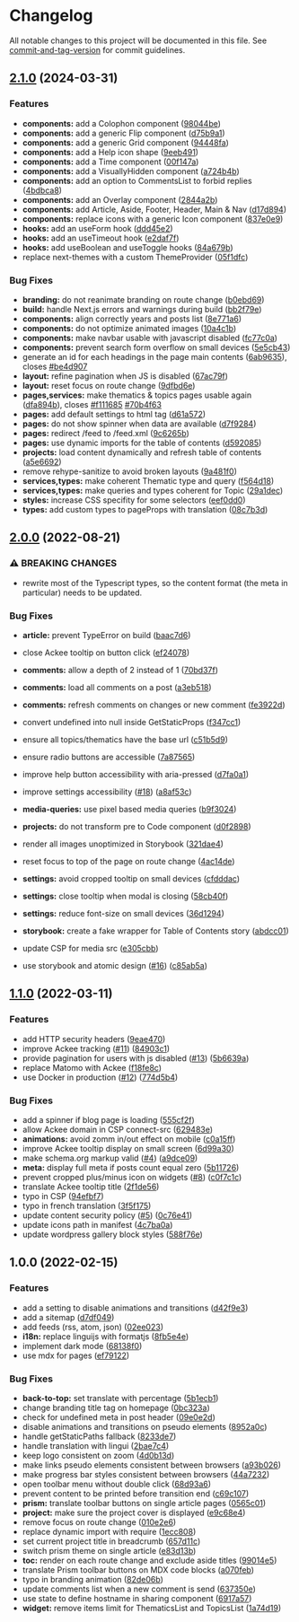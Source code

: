 # Changelog

All notable changes to this project will be documented in this file. See [commit-and-tag-version](https://github.com/absolute-version/commit-and-tag-version) for commit guidelines.

## [2.1.0](https://github.com/ArmandPhilippot/apcom/compare/v2.0.0...v2.1.0) (2024-03-31)


### Features

* **components:** add a Colophon component ([98044be](https://github.com/ArmandPhilippot/apcom/commit/98044be08600daf6bd7c7e1a4adada319dbcbbaf))
* **components:** add a generic Flip component ([d75b9a1](https://github.com/ArmandPhilippot/apcom/commit/d75b9a1e150ab211c1052fb49bede9bd16320aca))
* **components:** add a generic Grid component ([94448fa](https://github.com/ArmandPhilippot/apcom/commit/94448fa278ab352a741ff13f22d6104869571144))
* **components:** add a Help icon shape ([9eeb491](https://github.com/ArmandPhilippot/apcom/commit/9eeb49155e2e74df4d5cb2833da20669b85fafe5))
* **components:** add a Time component ([00f147a](https://github.com/ArmandPhilippot/apcom/commit/00f147a7a687d5772bcc538bc606cfff972178cd))
* **components:** add a VisuallyHidden component ([a724b4b](https://github.com/ArmandPhilippot/apcom/commit/a724b4b38bacc631410627395b0d1190a0e8de0d))
* **components:** add an option to CommentsList to forbid replies ([4bdbca8](https://github.com/ArmandPhilippot/apcom/commit/4bdbca861293357bb7928c6c7a5990be9f37380b))
* **components:** add an Overlay component ([2844a2b](https://github.com/ArmandPhilippot/apcom/commit/2844a2bd71dcf1eb17a53992c10129b7496332e0))
* **components:** add Article, Aside, Footer, Header, Main & Nav ([d17d894](https://github.com/ArmandPhilippot/apcom/commit/d17d894f398650209c0ddd29502308de8c07bd93))
* **components:** replace icons with a generic Icon component ([837e0e9](https://github.com/ArmandPhilippot/apcom/commit/837e0e904c40f7b87561c34ca3f49edd5d8d1c52))
* **hooks:** add an useForm hook ([ddd45e2](https://github.com/ArmandPhilippot/apcom/commit/ddd45e29745b73e7fe1684e197dcff598b375644))
* **hooks:** add an useTimeout hook ([e2daf7f](https://github.com/ArmandPhilippot/apcom/commit/e2daf7f81789c54b23ade72bd164492e7304d375))
* **hooks:** add useBoolean and useToggle hooks ([84a679b](https://github.com/ArmandPhilippot/apcom/commit/84a679b0e48ed76eee2fa44d3caac83591aa3c8c))
* replace next-themes with a custom ThemeProvider ([05f1dfc](https://github.com/ArmandPhilippot/apcom/commit/05f1dfc6896d3affa7c494a1b955f230d836a4b7))


### Bug Fixes

* **branding:** do not reanimate branding on route change ([b0ebd69](https://github.com/ArmandPhilippot/apcom/commit/b0ebd69d5b5f6dfed4e82528dff1b913a4240dc8))
* **build:** handle Next.js errors and warnings during build ([bb2f79e](https://github.com/ArmandPhilippot/apcom/commit/bb2f79e09dd4776d611e4751ede1cbb43340fba0))
* **components:** align correctly years and posts list ([8e771a6](https://github.com/ArmandPhilippot/apcom/commit/8e771a6a5c237cd2ea94131dbad084bcda3deccc))
* **components:** do not optimize animated images ([10a4c1b](https://github.com/ArmandPhilippot/apcom/commit/10a4c1ba646479b16ada754ed58ba21d6d8c5c6f))
* **components:** make navbar usable with javascript disabled ([fc77c0a](https://github.com/ArmandPhilippot/apcom/commit/fc77c0a7e9c81f5bc1a69dee945ce71b9511b3cc))
* **components:** prevent search form overflow on small devices ([5e5cb43](https://github.com/ArmandPhilippot/apcom/commit/5e5cb43a5fdd0c37f7acd5b5f4ba5f6675fb6b22))
* generate an id for each headings in the page main contents ([6ab9635](https://github.com/ArmandPhilippot/apcom/commit/6ab9635a22d69186c8a24181ad5df7736e288577)), closes [#be4d907](https://github.com/ArmandPhilippot/apcom/issues/be4d907)
* **layout:** refine pagination when JS is disabled ([67ac79f](https://github.com/ArmandPhilippot/apcom/commit/67ac79f8ba2ea900ec0ac67e56387889ee887a48))
* **layout:** reset focus on route change ([9dfbd6e](https://github.com/ArmandPhilippot/apcom/commit/9dfbd6e7e8749543b318fc7937501d102129bd1b))
* **pages,services:** make thematics & topics pages usable again ([dfa894b](https://github.com/ArmandPhilippot/apcom/commit/dfa894b76ee3584bf169710c78c57330c5d6ee67)), closes [#f111685](https://github.com/ArmandPhilippot/apcom/issues/f111685) [#70b4f63](https://github.com/ArmandPhilippot/apcom/issues/70b4f63)
* **pages:** add default settings to html tag ([d61a572](https://github.com/ArmandPhilippot/apcom/commit/d61a572f08321419ac3273d0d0e0191ff2b193e9))
* **pages:** do not show spinner when data are available ([d7f9284](https://github.com/ArmandPhilippot/apcom/commit/d7f92841232c257279106c8eef226ce8ea74ecd0))
* **pages:** redirect /feed to /feed.xml ([9c6265b](https://github.com/ArmandPhilippot/apcom/commit/9c6265b33a7bb31936e3c9d6dcf415e11a6db752))
* **pages:** use dynamic imports for the table of contents ([d592085](https://github.com/ArmandPhilippot/apcom/commit/d592085dc0fec023dd9f3437d4c756d402ed8c8f))
* **projects:** load content dynamically and refresh table of contents ([a5e6692](https://github.com/ArmandPhilippot/apcom/commit/a5e6692f6dcab2157dc92b509f61418c06b2ebd7))
* remove rehype-sanitize to avoid broken layouts ([9a481f0](https://github.com/ArmandPhilippot/apcom/commit/9a481f066e1427d53a06cf7aeec525a745abf03f))
* **services,types:** make coherent Thematic type and query ([f564d18](https://github.com/ArmandPhilippot/apcom/commit/f564d181bc428e25a02bf1d98c4449a6b3eb8e9e))
* **services,types:** make queries and types coherent for Topic ([29a1dec](https://github.com/ArmandPhilippot/apcom/commit/29a1dec4de0aa7ba64ef068a83b1b8589fbc3ad0))
* **styles:** increase CSS specifity for some selectors ([eef0dd0](https://github.com/ArmandPhilippot/apcom/commit/eef0dd0fafa5dbbbd29f2162967bc668eebf6074))
* **types:** add custom types to pageProps with translation ([08c7b3d](https://github.com/ArmandPhilippot/apcom/commit/08c7b3d0eb2ced622cdd3c4d14a3958ac8161cb8))

## [2.0.0](https://github.com/ArmandPhilippot/apcom/compare/v1.1.0...v2.0.0) (2022-08-21)

### ⚠ BREAKING CHANGES

- rewrite most of the Typescript types, so the content format (the meta in particular) needs to be updated.

### Bug Fixes

- **article:** prevent TypeError on build ([baac7d6](https://github.com/ArmandPhilippot/apcom/commit/baac7d6eeaf522ff5faa28906cb1200e60a19c07))
- close Ackee tooltip on button click ([ef24078](https://github.com/ArmandPhilippot/apcom/commit/ef2407832202e5451751e26459e6bdcdbd152122))
- **comments:** allow a depth of 2 instead of 1 ([70bd37f](https://github.com/ArmandPhilippot/apcom/commit/70bd37fe14d4e0c1538291fa97b0522ab6d20941))
- **comments:** load all comments on a post ([a3eb518](https://github.com/ArmandPhilippot/apcom/commit/a3eb518dcccaebd0f48c708c189ad2fcb07f0f73))
- **comments:** refresh comments on changes or new comment ([fe3922d](https://github.com/ArmandPhilippot/apcom/commit/fe3922d039bdb5d4c063bc73543abc53a57d8464))
- convert undefined into null inside GetStaticProps ([f347cc1](https://github.com/ArmandPhilippot/apcom/commit/f347cc1e4ae32289198d698f05f84119a708b599))
- ensure all topics/thematics have the base url ([c51b5d9](https://github.com/ArmandPhilippot/apcom/commit/c51b5d9a5f217f8aa59c4bdcb04eb3c87f5129b3))
- ensure radio buttons are accessible ([7a87565](https://github.com/ArmandPhilippot/apcom/commit/7a875655daf9dfa0b4803e287ae59b37ffe4f342))
- improve help button accessibility with aria-pressed ([d7fa0a1](https://github.com/ArmandPhilippot/apcom/commit/d7fa0a16bebbb58e842f28396a0973f16a060996))
- improve settings accessibility ([#18](https://github.com/ArmandPhilippot/apcom/issues/18)) ([a8af53c](https://github.com/ArmandPhilippot/apcom/commit/a8af53c118478e6ed68975c32cc1202b7c7b798e))
- **media-queries:** use pixel based media queries ([b9f3024](https://github.com/ArmandPhilippot/apcom/commit/b9f3024987404e3617afcb0c0ff29e0944fa945b))
- **projects:** do not transform pre to Code component ([d0f2898](https://github.com/ArmandPhilippot/apcom/commit/d0f2898b91fe8fb2f58d96da6b52cf618b8d4e3b))
- render all images unoptimized in Storybook ([321dae4](https://github.com/ArmandPhilippot/apcom/commit/321dae4a47594af83269fa560b375965d7f35763))
- reset focus to top of the page on route change ([4ac14de](https://github.com/ArmandPhilippot/apcom/commit/4ac14dec8288183d930684fa07463994f561eecc))
- **settings:** avoid cropped tooltip on small devices ([cfdddac](https://github.com/ArmandPhilippot/apcom/commit/cfdddac43f10d06a8b0e9bcf69dc0ce77ce16649))
- **settings:** close tooltip when modal is closing ([58cb40f](https://github.com/ArmandPhilippot/apcom/commit/58cb40f031f395ca9efccff674ba0f2dae723f50))
- **settings:** reduce font-size on small devices ([36d1294](https://github.com/ArmandPhilippot/apcom/commit/36d129414b696bd2a633d379cac1dff867f64413))
- **storybook:** create a fake wrapper for Table of Contents story ([abdcc01](https://github.com/ArmandPhilippot/apcom/commit/abdcc01386fff0c1caa5d290cffcb0c5be906900))
- update CSP for media src ([e305cbb](https://github.com/ArmandPhilippot/apcom/commit/e305cbbdbc49af575e25957f6ab72ccf944339ec))

- use storybook and atomic design ([#16](https://github.com/ArmandPhilippot/apcom/issues/16)) ([c85ab5a](https://github.com/ArmandPhilippot/apcom/commit/c85ab5ad43ccf52881ee224672c41ec30021cf48))

## [1.1.0](https://github.com/ArmandPhilippot/apcom/compare/v1.0.0...v1.1.0) (2022-03-11)

### Features

- add HTTP security headers ([9eae470](https://github.com/ArmandPhilippot/apcom/commit/9eae4703c97c50e82d959a3e0859fe1553889b15))
- improve Ackee tracking ([#11](https://github.com/ArmandPhilippot/apcom/issues/11)) ([84903c1](https://github.com/ArmandPhilippot/apcom/commit/84903c1e5182124b1bb618b7d8754cb70d0a6647))
- provide pagination for users with js disabled ([#13](https://github.com/ArmandPhilippot/apcom/issues/13)) ([5b6639a](https://github.com/ArmandPhilippot/apcom/commit/5b6639a3cf9b6c63045cb82e6ef1a43b0742c367))
- replace Matomo with Ackee ([f18fe8c](https://github.com/ArmandPhilippot/apcom/commit/f18fe8caa611e9273c5504fa81522e1ac93b95d2))
- use Docker in production ([#12](https://github.com/ArmandPhilippot/apcom/issues/12)) ([774d5b4](https://github.com/ArmandPhilippot/apcom/commit/774d5b4c538d93889bf743b6cd7d01a85f8715e6))

### Bug Fixes

- add a spinner if blog page is loading ([555cf2f](https://github.com/ArmandPhilippot/apcom/commit/555cf2f748b88c47172e4292d438a91c01387f00))
- allow Ackee domain in CSP connect-src ([629483e](https://github.com/ArmandPhilippot/apcom/commit/629483ef7415a00bebfcfc44574e54dcc1283eef))
- **animations:** avoid zomm in/out effect on mobile ([c0a15ff](https://github.com/ArmandPhilippot/apcom/commit/c0a15ffdb798b7c9567827095cf1154614ca6fc4))
- improve Ackee tooltip display on small screen ([6d99a30](https://github.com/ArmandPhilippot/apcom/commit/6d99a308924a3ef286e2de6537a8733388527441))
- make schema.org markup valid ([#4](https://github.com/ArmandPhilippot/apcom/issues/4)) ([a9dce09](https://github.com/ArmandPhilippot/apcom/commit/a9dce097f6a076f243869a495d9ab6d9ddf6ecd2))
- **meta:** display full meta if posts count equal zero ([5b11726](https://github.com/ArmandPhilippot/apcom/commit/5b1172662662df1bc8a05dadda14ac9fd827c347))
- prevent cropped plus/minus icon on widgets ([#8](https://github.com/ArmandPhilippot/apcom/issues/8)) ([c0f7c1c](https://github.com/ArmandPhilippot/apcom/commit/c0f7c1c22749b66a0ec588753e7f705f3ca4224e))
- translate Ackee tooltip title ([2f1de56](https://github.com/ArmandPhilippot/apcom/commit/2f1de56509948e4aecac058adeb07c3502bdf818))
- typo in CSP ([94efbf7](https://github.com/ArmandPhilippot/apcom/commit/94efbf764afc9a2d0f9ababcfe43b50190ad8c32))
- typo in french translation ([3f5f175](https://github.com/ArmandPhilippot/apcom/commit/3f5f175ccab7e5f934cdd22808626d5547a27e0f))
- update content security policy ([#5](https://github.com/ArmandPhilippot/apcom/issues/5)) ([0c76e41](https://github.com/ArmandPhilippot/apcom/commit/0c76e4165bcdf688fabc52d585c6cec5ac568b90))
- update icons path in manifest ([4c7ba0a](https://github.com/ArmandPhilippot/apcom/commit/4c7ba0ac4b13fea4e6cb78481177ac7feca895ea))
- update wordpress gallery block styles ([588f76e](https://github.com/ArmandPhilippot/apcom/commit/588f76ecaaaa80159dbbadce9603f2da32953b3a))

## 1.0.0 (2022-02-15)

### Features

- add a setting to disable animations and transitions ([d42f9e3](https://github.com/ArmandPhilippot/apcom/commit/d42f9e348261fd1738e7977db89b06007ec8da10))
- add a sitemap ([d7df049](https://github.com/ArmandPhilippot/apcom/commit/d7df049ef40d4028ac5616f8bbe366d1476404de))
- add feeds (rss, atom, json) ([02ee023](https://github.com/ArmandPhilippot/apcom/commit/02ee023272c4f28fd866de40dd2b15a7f7b75a4a))
- **i18n:** replace linguijs with formatjs ([8fb5e4e](https://github.com/ArmandPhilippot/apcom/commit/8fb5e4ef3ae925ebc6622711fb5c8c6147642cbc))
- implement dark mode ([68138f0](https://github.com/ArmandPhilippot/apcom/commit/68138f0dcd8b3db2c23b31a20508726f245b5ba5))
- use mdx for pages ([ef79122](https://github.com/ArmandPhilippot/apcom/commit/ef7912256cb4765d553b002c24b9752c2d5096ac))

### Bug Fixes

- **back-to-top:** set translate with percentage ([5b1ecb1](https://github.com/ArmandPhilippot/apcom/commit/5b1ecb1990463889bc736029fcbe38d0756141db))
- change branding title tag on homepage ([0bc323a](https://github.com/ArmandPhilippot/apcom/commit/0bc323a777a607090af87636026f668104cf8a0c))
- check for undefined meta in post header ([09e0e2d](https://github.com/ArmandPhilippot/apcom/commit/09e0e2d1569e5098c960299746f7b8632e9b35f3))
- disable animations and transitions on pseudo elements ([8952a0c](https://github.com/ArmandPhilippot/apcom/commit/8952a0ce097405d3c66eff2b6c70a5bd139435e5))
- handle getStaticPaths fallback ([8233de7](https://github.com/ArmandPhilippot/apcom/commit/8233de7c5355f502eb335d00682c42e2f8dde456))
- handle translation with lingui ([2bae7c4](https://github.com/ArmandPhilippot/apcom/commit/2bae7c43764df5678fe2fc2e68be11ae95d85a41))
- keep logo consistent on zoom ([4d0b13d](https://github.com/ArmandPhilippot/apcom/commit/4d0b13d22be1297c91316d5e52c8fb30ded5c7dd))
- make links pseudo elements consistent between browsers ([a93b026](https://github.com/ArmandPhilippot/apcom/commit/a93b026af98ef5d20f242633871a2b222eb090b5))
- make progress bar styles consistent between browsers ([44a7232](https://github.com/ArmandPhilippot/apcom/commit/44a72320927ee3752ae600829c0c618b68e0f19d))
- open toolbar menu without double click ([68d93a6](https://github.com/ArmandPhilippot/apcom/commit/68d93a6310938f5dda378e9185cdfb0086f90de8))
- prevent content to be printed before transition end ([c69c107](https://github.com/ArmandPhilippot/apcom/commit/c69c107de84aa3b2cdbf0ed087d0314f22d30b18))
- **prism:** translate toolbar buttons on single article pages ([0565c01](https://github.com/ArmandPhilippot/apcom/commit/0565c019c77e4c67876dec5bd099a9de4564da30))
- **project:** make sure the project cover is displayed ([e9c68e4](https://github.com/ArmandPhilippot/apcom/commit/e9c68e4b3ddcfe638bc611f421d55f372e0100e9))
- remove focus on route change ([010e2e6](https://github.com/ArmandPhilippot/apcom/commit/010e2e68568b3894fcaefc1f7c735b810a29a5c4))
- replace dynamic import with require ([1ecc808](https://github.com/ArmandPhilippot/apcom/commit/1ecc8089dd1f90ee20064cfda39855fc8805e9cf))
- set current project title in breadcrumb ([657d11c](https://github.com/ArmandPhilippot/apcom/commit/657d11ce72c905832b9b169354352f521f42207a))
- switch prism theme on single article ([e83d13b](https://github.com/ArmandPhilippot/apcom/commit/e83d13bbbe4a7d19371a5be6782bd592a6ee7406))
- **toc:** render on each route change and exclude aside titles ([99014e5](https://github.com/ArmandPhilippot/apcom/commit/99014e5634c6216173bf90117750f95172924134))
- translate Prism toolbar buttons on MDX code blocks ([a070feb](https://github.com/ArmandPhilippot/apcom/commit/a070febae56f08b744079ebf52874fc8c0c51af9))
- typo in branding animation ([82de06b](https://github.com/ArmandPhilippot/apcom/commit/82de06b1bda8a9213d1147029e8a404084bf486e))
- update comments list when a new comment is send ([637350e](https://github.com/ArmandPhilippot/apcom/commit/637350e4d152de1346857d645bda8443900ec6f4))
- use state to define hostname in sharing component ([6917a57](https://github.com/ArmandPhilippot/apcom/commit/6917a572011489aafe62c9d2479615cb2928094f))
- **widget:** remove items limit for ThematicsList and TopicsList ([1a74d19](https://github.com/ArmandPhilippot/apcom/commit/1a74d19cf4ad080e822e84472288c701ce001e60))
